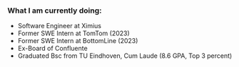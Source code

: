 ### What I am currently doing:
- Software Engineer at Ximius
- Former SWE Intern at TomTom (2023)
- Former SWE Intern at BottomLine (2023)
- Ex-Board of Confluente
- Graduated Bsc from TU Eindhoven, Cum Laude (8.6 GPA, Top 3 percent)
